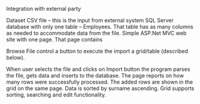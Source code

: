 Integration with external party

Dataset CSV file – this is the input from external system
SQL Server database with only one table – Employees. That table has as many columns as needed to accommodate data from the file.
Simple ASP.Net MVC web site with one page. That page contains 

  Browse File control
  a button to execute the import 
  a grid/table (described below).
  
When user selects the file and clicks on Import button the program parses the file, gets data and inserts to the database. The page reports on how many rows were successfully processed.
The added rows are shown in the grid on the same page. Data is sorted by surname ascending. Grid supports sorting, searching and edit functionality.
